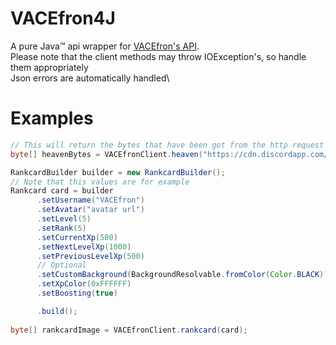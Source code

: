 # VACEfron4J
A pure Java™️ api wrapper for [VACEfron's API](https://vacefron.nl/api).\
Please note that the client methods may throw IOException's, so handle them appropriately\
Json errors are automatically handled\

# Examples
```java
// This will return the bytes that have been got from the http request
byte[] heavenBytes = VACEfronClient.heaven("https://cdn.discordapp.com/avatars/326260487220363275/fa5a18f0fe7c1b4692fc2275fd8493a9.png?size=4096");
```

```java
RankcardBuilder builder = new RankcardBuilder();
// Note that this values are for example
Rankcard card = builder
      .setUsername("VACEfron")
      .setAvatar("avatar url")
      .setLevel(5)
      .setRank(5)
      .setCurrentXp(500)
      .setNextLevelXp(1000)
      .setPreviousLevelXp(500)
      // Optional
      .setCustomBackground(BackgroundResolvable.fromColor(Color.BLACK))
      .setXpColor(0xFFFFFF)
      .setBoosting(true)

      .build();
                
byte[] rankcardImage = VACEfronClient.rankcard(card);
```
